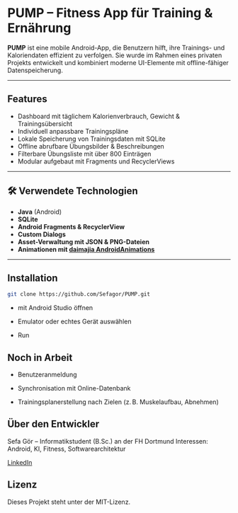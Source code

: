 # PUMP – Fitness App für Training & Ernährung

**PUMP** ist eine mobile Android-App, die Benutzern hilft, ihre Trainings- und Kaloriendaten effizient zu verfolgen. Sie wurde im Rahmen eines privaten Projekts entwickelt und kombiniert moderne UI-Elemente mit offline-fähiger Datenspeicherung.

---

## Features

-  Dashboard mit täglichem Kalorienverbrauch, Gewicht & Trainingsübersicht
-  Individuell anpassbare Trainingspläne
-  Lokale Speicherung von Trainingsdaten mit SQLite
-  Offline abrufbare Übungsbilder & Beschreibungen
-  Filterbare Übungsliste mit über 800 Einträgen
-  Modular aufgebaut mit Fragments und RecyclerViews

---

## 🛠 Verwendete Technologien

- **Java** (Android)
- **SQLite**
- **Android Fragments & RecyclerView**
- **Custom Dialogs**
- **Asset-Verwaltung mit JSON & PNG-Dateien**
- **Animationen mit [daimajia AndroidAnimations](https://github.com/daimajia/AndroidViewAnimations)**

---
## Installation
``` bash  
git clone https://github.com/Sefagor/PUMP.git
```

- mit Android Studio öffnen

- Emulator oder echtes Gerät auswählen

- Run

## Noch in Arbeit
- Benutzeranmeldung

- Synchronisation mit Online-Datenbank

- Trainingsplanerstellung nach Zielen (z. B. Muskelaufbau, Abnehmen)

## Über den Entwickler
Sefa Gör – Informatikstudent (B.Sc.) an der FH Dortmund
Interessen: Android, KI, Fitness, Softwarearchitektur

[LinkedIn](www.linkedin.com/in/sefa-levent-gör-519b222a8)

## Lizenz
Dieses Projekt steht unter der MIT-Lizenz.
